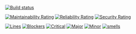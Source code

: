 [![Build status](https://ci.appveyor.com/api/projects/status/1ahoxc0onur8to4j?svg=true)](https://ci.appveyor.com/project/JamesIlling/ImageTools)

[![Maintainability Rating](https://sonarqube.com/api/badges/measure?key=sha&metric=sqale_rating)](https://sonarqube.com/dashboard/index/ImageTools)
[![Reliability Rating](https://sonarqube.com/api/badges/measure?key=sha&metric=reliability_rating)](https://sonarqube.com/dashboard/index/ImageTools)
[![Security Rating](https://sonarqube.com/api/badges/measure?key=sha&metric=security_rating)](https://sonarqube.com/dashboard/index/ImageTools)

[![Lines](https://sonarqube.com/api/badges/measure?key=sha&metric=lines)](https://sonarqube.com/dashboard/index/ImageTools)
[![Blockers](https://sonarqube.com/api/badges/measure?key=sha&metric=blocker_violations)](https://sonarqube.com/dashboard/index/ImageTools)
[![Critical](https://sonarqube.com/api/badges/measure?key=sha&metric=critical_violations)](https://sonarqube.com/dashboard/index/ImageTools)
[![Major](https://sonarqube.com/api/badges/measure?key=sha&metric=major_violations)](https://sonarqube.com/dashboard/index/ImageTools)
[![Minor](https://sonarqube.com/api/badges/measure?key=sha&metric=minor_violations)](https://sonarqube.com/dashboard/index/ImageTools)
[![smells](https://sonarqube.com/api/badges/measure?key=sha&metric=code_smells)](https://sonarqube.com/dashboard/index/ImageTools)